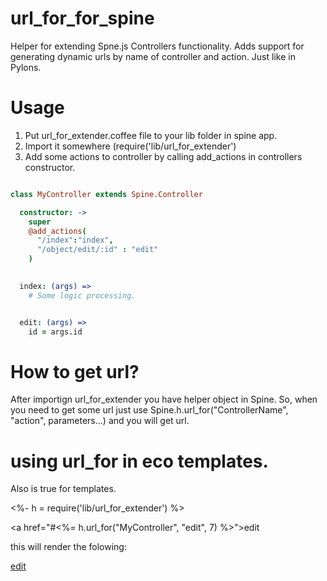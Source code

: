 url_for_for_spine
=================

Helper for extending Spne.js Controllers functionality. 
Adds support for generating dynamic urls by name of controller and action. Just like in Pylons.


Usage
=================

1. Put url_for_extender.coffee file to your lib folder in spine app.
2. Import it somewhere (require('lib/url_for_extender')
3. Add some actions to controller by calling add_actions in controllers constructor.

```CoffeeScript

class MyController extends Spine.Controller

  constructor: ->
    super
    @add_actions(
      "/index":"index",
      "/object/edit/:id" : "edit"
    )

    
  index: (args) =>
    # Some logic processing.


  edit: (args) =>
    id = args.id
```

# How to get url?

After importign url_for_extender you have helper object in Spine.
So, when you need to get some url just use Spine.h.url_for("ControllerName", "action", parameters...)
and you will get url.

# using url_for in eco templates.
Also is true for templates.

<%- h = require('lib/url_for_extender') %>

<a href="#<%= h.url_for("MyController", "edit", 7) %>">edit</a>


this will render the folowing:

<a href="#object/edit/7">edit</a>
